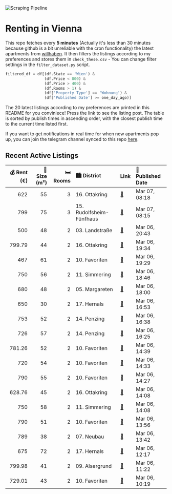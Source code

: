 ![Scraping Pipeline](https://github.com/AthomsG/renting-in-vienna/actions/workflows/run_pipeline.yml/badge.svg)


# Renting in Vienna

This repo fetches every **5 minutes** (Actually it's less than 30 minutes because github is a bit unreliable with the cron functionality) the latest apartments from [willhaben](https://www.willhaben.at/).
It then filters the listings according to my preferences and stores them in `check_these.csv` - You can change filter settings in the `filter_dataset.py` script.

```python
filtered_df = df[(df.State == 'Wien') & 
                 (df.Price < 800) &
                 (df.Price > 400) &
                 (df.Rooms > 1) &
                 (df['Property Type'] == 'Wohnung') &
                 (df['Published Date'] >= one_day_ago)]
```

The 20 latest listings according to my preferences are printed in this README for you conviniece! Press the link to see the listing post.
The table is sorted by publish times in ascending order, with the closest publish time to the current time listed first.

If you want to get notifications in real time for when new apartments pop up, you can join the telegram channel synced to this repo [here](https://t.me/+1HPAYOf5BSsyNTlk).

## Recent Active Listings

|   💰 Rent (€) |   📏 Size (m²) |   🛏️ Rooms | 🏙️ District              | Link                                                                                                                                                                                                                                   | 📅 Published Date   |
|-------------:|--------------:|-----------:|:-------------------------|:---------------------------------------------------------------------------------------------------------------------------------------------------------------------------------------------------------------------------------------|:-------------------|
|       622    |            55 |          3 | 16. Ottakring            | [🔗](https://www.willhaben.at/iad/immobilien/d/mietwohnungen/wien/wien-1160-ottakring/gemeinde-wohnung-direktvergabe-841840312/)                                                                                                        | Mar 07, 08:18      |
|       799    |            75 |          3 | 15. Rudolfsheim-Fünfhaus | [🔗](https://www.willhaben.at/iad/immobilien/d/mietwohnungen/wien/wien-1150-rudolfsheim-f%C3%BCnfhaus/gro%C3%9Fz%C3%BCgige-wohnung-in-ruhiger-gasse-nahe-u4-und-u6%21-lift-k%C3%BCche-und-gepflegtes-geb%C3%A4ude%21-967895272/)        | Mar 07, 08:15      |
|       500    |            48 |          2 | 03. Landstraße           | [🔗](https://www.willhaben.at/iad/immobilien/d/mietwohnungen/wien/wien-1030-landstra%C3%9Fe/2-zimmer-gemeinde-wohnung-vms-31.10.2024-1466213463/)                                                                                       | Mar 06, 20:43      |
|       799.79 |            44 |          2 | 16. Ottakring            | [🔗](https://www.willhaben.at/iad/immobilien/d/mietwohnungen/wien/wien-1160-ottakring/attraktive-und-sch%C3%B6ne-2-zimmer-wohnung-in-der-r%C3%B6mergasse%21-828621730/)                                                                 | Mar 06, 19:34      |
|       467    |            61 |          2 | 10. Favoriten            | [🔗](https://www.willhaben.at/iad/immobilien/d/mietwohnungen/wien/wien-1100-favoriten/gemeindewohnung--direktvergabe-vmd:-31.12.2024-1536003267/)                                                                                       | Mar 06, 19:29      |
|       750    |            56 |          2 | 11. Simmering            | [🔗](https://www.willhaben.at/iad/immobilien/d/mietwohnungen/wien/wien-1110-simmering/2-zimmer-wohnung-792659043/)                                                                                                                      | Mar 06, 18:46      |
|       680    |            48 |          2 | 05. Margareten           | [🔗](https://www.willhaben.at/iad/immobilien/d/mietwohnungen/wien/wien-1050-margareten/provisionsfrei-f%C3%BCr-den-mieter%21-vogelsanggasse-hofruhelage-zentrumsnahe-48m%C2%B2-altbaumiete-3.-stock-studenten-bevorzugt%21-1507702647/) | Mar 06, 18:00      |
|       650    |            30 |          2 | 17. Hernals              | [🔗](https://www.willhaben.at/iad/immobilien/d/mietwohnungen/wien/wien-1170-hernals/sch%C3%B6ne-neubauwohnung-f%C3%BCr-singles---1-minischlafzimmer-1-wohnk%C3%BCche-mit-balkon-994031042/)                                             | Mar 06, 16:53      |
|       753    |            52 |          2 | 14. Penzing              | [🔗](https://www.willhaben.at/iad/immobilien/d/mietwohnungen/wien/wien-1140-penzing/wohnung-in-gepflegter-wohnhausanlage-2124302366/)                                                                                                   | Mar 06, 16:38      |
|       726    |            57 |          2 | 14. Penzing              | [🔗](https://www.willhaben.at/iad/immobilien/d/mietwohnungen/wien/wien-1140-penzing/sonnig-und-helle-wohnung-1615221997/)                                                                                                               | Mar 06, 16:25      |
|       781.26 |            52 |          2 | 10. Favoriten            | [🔗](https://www.willhaben.at/iad/immobilien/d/mietwohnungen/wien/wien-1100-favoriten/unbefristet%21-2-zimmer--wohnung-in-der-raaber-bahn-gasse.-1562285608/)                                                                           | Mar 06, 14:39      |
|       720    |            54 |          2 | 10. Favoriten            | [🔗](https://www.willhaben.at/iad/immobilien/d/mietwohnungen/wien/wien-1100-favoriten/helle-altbauwohnung-zum-wohlf%C3%BChlen-1397772009/)                                                                                              | Mar 06, 14:33      |
|       790    |            55 |          2 | 10. Favoriten            | [🔗](https://www.willhaben.at/iad/immobilien/d/mietwohnungen/wien/wien-1100-favoriten/helle-2-zimmer-wohnung-in-favoriten-1700079494/)                                                                                                  | Mar 06, 14:27      |
|       628.76 |            45 |          2 | 16. Ottakring            | [🔗](https://www.willhaben.at/iad/immobilien/d/mietwohnungen/wien/wien-1160-ottakring/helle-kleinwohnung-1347178753/)                                                                                                                   | Mar 06, 14:08      |
|       750    |            58 |          2 | 11. Simmering            | [🔗](https://www.willhaben.at/iad/immobilien/d/mietwohnungen/wien/wien-1110-simmering/p%C3%A4rchen--oder-singlewohnung-privat-1110-1573552988/)                                                                                         | Mar 06, 14:08      |
|       790    |            51 |          2 | 10. Favoriten            | [🔗](https://www.willhaben.at/iad/immobilien/d/mietwohnungen/wien/wien-1100-favoriten/2-zimmer-wohnung-mit-8-m%C2%B2-loggia-inkl.-garagenplatz-4.-liftstock-direkt-bei-u1-1647747406/)                                                  | Mar 06, 13:56      |
|       789    |            38 |          2 | 07. Neubau               | [🔗](https://www.willhaben.at/iad/immobilien/d/mietwohnungen/wien/wien-1070-neubau/1070---wien---gepflegte-ruhige-hofseitige-balkonwohnung-mit-m%C3%B6blierter-k%C3%BCche-1413994831/)                                                  | Mar 06, 13:42      |
|       675    |            72 |          2 | 17. Hernals              | [🔗](https://www.willhaben.at/iad/immobilien/d/mietwohnungen/wien/wien-1170-hernals/privatvergabe-1170-wien-helle-2-zimmerwohnung-im-zweiten-lift-stock-mit-guter-verkehrsanbindung-1745963020/)                                        | Mar 06, 12:17      |
|       799.98 |            41 |          2 | 09. Alsergrund           | [🔗](https://www.willhaben.at/iad/immobilien/d/mietwohnungen/wien/wien-1090-alsergrund/studentenhit:-2-zimmer-wohnung-mit-kfz-stellplatz-und-perfekter-infrastruktur---n%C3%A4he-spittelau-/-nu%C3%9Fdorferstra%C3%9Fe-u6-988402127/)   | Mar 06, 11:22      |
|       729.01 |            43 |          2 | 10. Favoriten            | [🔗](https://www.willhaben.at/iad/immobilien/d/mietwohnungen/wien/wien-1100-favoriten/2-zimmer-neubauwohnung-mit-dachschr%C3%A4ge-inkl.-k%C3%BCche-dachterrasse-und-kellerabteil---mietbeginn-15.06.2025-/hs28-top-2-261-2045954207/)   | Mar 06, 10:19      |
